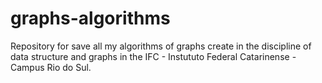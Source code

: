 # graphs-algorithms
Repository for save all my algorithms of graphs create in the discipline of data structure and graphs in the IFC - Instututo Federal Catarinense - Campus Rio do Sul.
```
